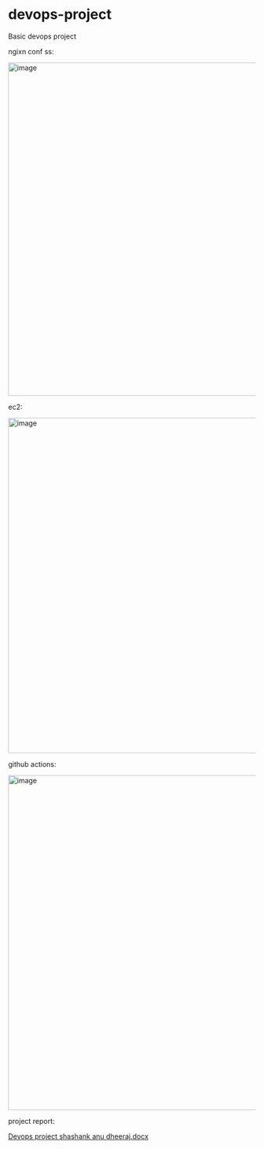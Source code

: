# devops-project
Basic devops project

ngixn conf ss:

<img width="678" alt="image" src="https://github.com/shawshankkumar/devops-project/assets/74819565/e0003c32-11b2-41cd-a69a-60e6ad747798">

ec2:

<img width="682" alt="image" src="https://github.com/shawshankkumar/devops-project/assets/74819565/4e73ad8a-6dea-46aa-ab08-11dea1e03f8b">

github actions:

<img width="681" alt="image" src="https://github.com/shawshankkumar/devops-project/assets/74819565/a2973576-53d3-40dc-be18-5950095ac237">


project report:

[Devops project shashank anu dheeraj.docx](https://github.com/shawshankkumar/devops-project/files/13277627/Devops.project.shashank.anu.dheeraj.docx)
